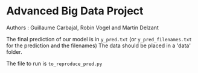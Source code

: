 # Advanced Big Data Project

Authors : Guillaume Carbajal, Robin Vogel and Martin Delzant

The final prediction of our model is in `y_pred.txt` (or `y_pred_filenames.txt` for the prediction and the filenames)
The data should be placed in a 'data' folder. 

The file to run is `to_reproduce_pred.py`
